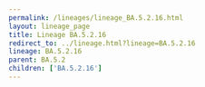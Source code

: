 ```yaml
---
permalink: /lineages/lineage_BA.5.2.16.html
layout: lineage_page
title: Lineage BA.5.2.16
redirect_to: ../lineage.html?lineage=BA.5.2.16
lineage: BA.5.2.16
parent: BA.5.2
children: ['BA.5.2.16']
---
```

